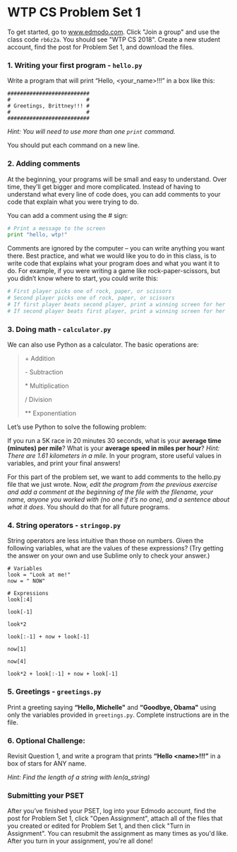# WTP CS Problem Set 1

To get started, go to www.edmodo.com. Click "Join a group" and use the class code `rb6z2a`. You should see "WTP CS 2018". Create a new student account, find the post for Problem Set 1, and download the files.
 
### 1. Writing your first program - `hello.py`

Write a program that will print “Hello, <your_name>!!!” in a box like this: 

```
##########################
#                        #
# Greetings, Brittney!!! #
#                        #
##########################
```

*Hint: You will need to use more than one `print` command.*

You should put each command on a new line. 

### 2.  Adding comments 
At the beginning, your programs will be small and easy to understand. Over time, they’ll get bigger and more complicated. Instead of having to understand what every line of code does, you can add comments to your code that explain what you were trying to do. 
 
You can add a comment using the # sign: 

``` python
# Print a message to the screen 
print "hello, wtp!"
```
Comments are ignored by the computer – you can write anything you want there. 
Best practice, and what we would like you to do in this class, is to write code that explains 
what your program does and what you want it to do. For example, if you were writing a game 
like rock-paper-scissors, but you didn’t know where to start, you could write this: 
```python
# First player picks one of rock, paper, or scissors 
# Second player picks one of rock, paper, or scissors 
# If first player beats second player, print a winning screen for her 
# If second player beats first player, print a winning screen for her 
```

### 3. Doing math - `calculator.py`
We can also use Python as a calculator. The basic operations are: 
 
> \+ Addition 
>
> \- Subtraction 
>
> \* Multiplication 
>
>\/ Division 
>
>\** Exponentiation 
 
Let’s use Python to solve the following problem: 
 
If you run a 5K race in 20 minutes 30 seconds, what is your **average time (minutes) per mile**? What is your **average speed in miles per hour**? *Hint: There are 1.61 kilometers in a mile.* In your program, store useful values in variables, and print your final answers!

For this part of the problem set, we want to add comments to the hello.py file that we just wrote. 
Now, *edit the program from the previous exercise and add a comment at the beginning of the file with 
the filename, your name, anyone you worked with (no one if it’s no one), and a sentence about what it does*. 
You should do that for all future programs. 

### 4. String operators - `stringop.py`
String operators are less intuitive than those on numbers. Given the following variables, what are the values of these expressions? (Try getting the answer on your own and use Sublime only to check your answer.)

```
# Variables
look = "Look at me!" 
now = " NOW"

# Expressions
look[:4] 
 
look[-1] 
 
look*2 
 
look[:-1] + now + look[-1]
 
now[1]
 
now[4]
 
look*2 + look[:-1] + now + look[-1] 
```

### 5. Greetings - `greetings.py`
Print  a  greeting  saying  **“Hello,  Michelle"** and  **“Goodbye,  Obama"**  using  only  the  variables  provided  in `greetings.py`.  Complete instructions are in the file.
 
### 6. Optional Challenge:
Revisit Question 1, and write a program that prints **“Hello \<name>!!!”** in a box of stars for ANY name.

*Hint: Find the length of a string with  len(a_string)*

### Submitting your PSET
After you’ve finished your PSET, log into your Edmodo account, find the post for Problem Set 1, click "Open Assignment", attach all of the files that you created or edited for Problem Set 1, and then click "Turn in Assignment". You can resubmit the assignment as many times as you'd like. After you turn in your assignment, you're all done!


